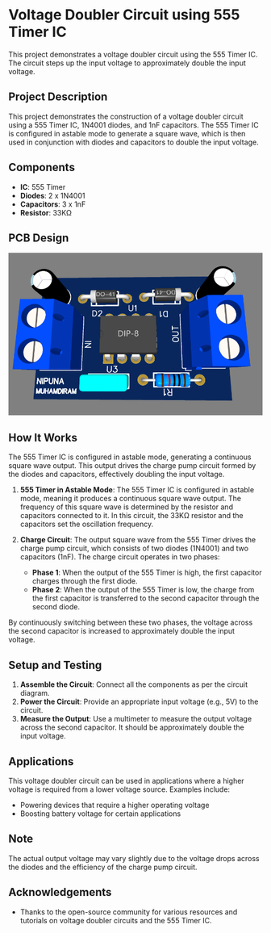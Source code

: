 # Voltage Doubler Circuit using 555 Timer IC

This project demonstrates a voltage doubler circuit using the 555 Timer IC. The circuit steps up the input voltage to approximately double the input voltage.
## Project Description

This project demonstrates the construction of a voltage doubler circuit using a 555 Timer IC, 1N4001 diodes, and 1nF capacitors. The 555 Timer IC is configured in astable mode to generate a square wave, which is then used in conjunction with diodes and capacitors to double the input voltage.
## Components

- **IC**: 555 Timer
- **Diodes**: 2 x 1N4001
- **Capacitors**: 3 x 1nF
- **Resistor**: 33KΩ

## PCB Design

![Circuit Diagram](https://github.com/NipunaMuhandiram/Voltage-Doubler-Circuit-using-NE555/blob/main/Snaps/1.png?raw=true)

## How It Works

The 555 Timer IC is configured in astable mode, generating a continuous square wave output. This output drives the charge pump circuit formed by the diodes and capacitors, effectively doubling the input voltage.

1. **555 Timer in Astable Mode**: The 555 Timer IC is configured in astable mode, meaning it produces a continuous square wave output. The frequency of this square wave is determined by the resistor and capacitors connected to it. In this circuit, the 33KΩ resistor and the capacitors set the oscillation frequency.

2. **Charge Circuit**: The output square wave from the 555 Timer drives the charge pump circuit, which consists of two diodes (1N4001) and two capacitors (1nF). The charge circuit operates in two phases:
   - **Phase 1**: When the output of the 555 Timer is high, the first capacitor charges through the first diode.
   - **Phase 2**: When the output of the 555 Timer is low, the charge from the first capacitor is transferred to the second capacitor through the second diode.

By continuously switching between these two phases, the voltage across the second capacitor is increased to approximately double the input voltage.

## Setup and Testing

1. **Assemble the Circuit**: Connect all the components as per the circuit diagram.
2. **Power the Circuit**: Provide an appropriate input voltage (e.g., 5V) to the circuit.
3. **Measure the Output**: Use a multimeter to measure the output voltage across the second capacitor. It should be approximately double the input voltage.

## Applications

This voltage doubler circuit can be used in applications where a higher voltage is required from a lower voltage source. Examples include:
- Powering devices that require a higher operating voltage
- Boosting battery voltage for certain applications
## Note

The actual output voltage may vary slightly due to the voltage drops across the diodes and the efficiency of the charge pump circuit.

## Acknowledgements

- Thanks to the open-source community for various resources and tutorials on voltage doubler circuits and the 555 Timer IC.
